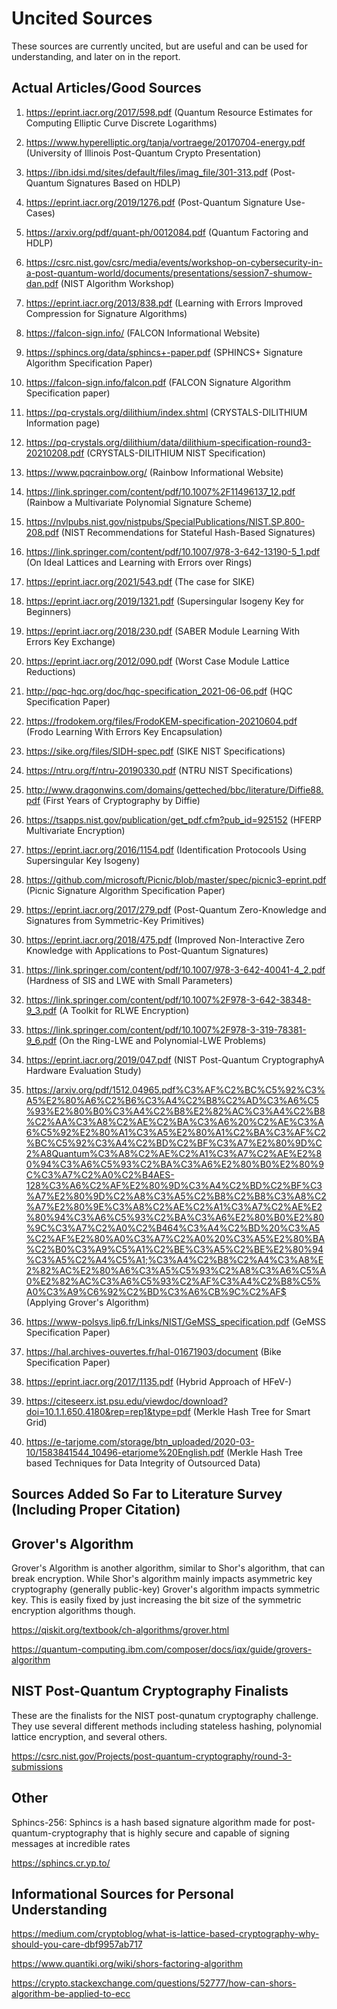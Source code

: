 # Uncited Sources
These sources are currently uncited, but are useful and can be used for understanding, and later on in the report.


## Actual Articles/Good Sources

1. https://eprint.iacr.org/2017/598.pdf (Quantum Resource Estimates for Computing Elliptic Curve Discrete Logarithms)

2. https://www.hyperelliptic.org/tanja/vortraege/20170704-energy.pdf (University of Illinois Post-Quantum Crypto Presentation)

3. https://ibn.idsi.md/sites/default/files/imag_file/301-313.pdf (Post-Quantum Signatures Based on HDLP)

4. https://eprint.iacr.org/2019/1276.pdf (Post-Quantum Signature Use-Cases)

5. https://arxiv.org/pdf/quant-ph/0012084.pdf (Quantum Factoring and HDLP)

6. https://csrc.nist.gov/csrc/media/events/workshop-on-cybersecurity-in-a-post-quantum-world/documents/presentations/session7-shumow-dan.pdf (NIST Algorithm Workshop)

7. https://eprint.iacr.org/2013/838.pdf (Learning with Errors Improved Compression for Signature Algorithms)

8. https://falcon-sign.info/ (FALCON Informational Website)

9. https://sphincs.org/data/sphincs+-paper.pdf (SPHINCS+ Signature Algorithm Specification Paper)

10. https://falcon-sign.info/falcon.pdf (FALCON Signature Algorithm Specification paper)

11. https://pq-crystals.org/dilithium/index.shtml (CRYSTALS-DILITHIUM Information page)

12. https://pq-crystals.org/dilithium/data/dilithium-specification-round3-20210208.pdf (CRYSTALS-DILITHIUM NIST Specification)

13. https://www.pqcrainbow.org/ (Rainbow Informational Website)

14. https://link.springer.com/content/pdf/10.1007%2F11496137_12.pdf (Rainbow a Multivariate Polynomial Signature Scheme)

15. https://nvlpubs.nist.gov/nistpubs/SpecialPublications/NIST.SP.800-208.pdf (NIST Recommendations for Stateful Hash-Based Signatures)

16. https://link.springer.com/content/pdf/10.1007/978-3-642-13190-5_1.pdf (On Ideal Lattices and Learning with Errors over Rings)

17. https://eprint.iacr.org/2021/543.pdf (The case for SIKE)
 
18. https://eprint.iacr.org/2019/1321.pdf (Supersingular Isogeny Key for Beginners)

19. https://eprint.iacr.org/2018/230.pdf (SABER Module Learning With Errors Key Exchange)

20. https://eprint.iacr.org/2012/090.pdf (Worst Case Module Lattice Reductions)

21. http://pqc-hqc.org/doc/hqc-specification_2021-06-06.pdf (HQC Specification Paper)

22. https://frodokem.org/files/FrodoKEM-specification-20210604.pdf (Frodo Learning With Errors Key Encapsulation)

23. https://sike.org/files/SIDH-spec.pdf (SIKE NIST Specifications)

24. https://ntru.org/f/ntru-20190330.pdf (NTRU NIST Specifications)

25. http://www.dragonwins.com/domains/getteched/bbc/literature/Diffie88.pdf (First Years of Cryptography by Diffie)

26. https://tsapps.nist.gov/publication/get_pdf.cfm?pub_id=925152 (HFERP Multivariate Encryption)

27. https://eprint.iacr.org/2016/1154.pdf (Identification Protocools Using Supersingular Key Isogeny)

28. https://github.com/microsoft/Picnic/blob/master/spec/picnic3-eprint.pdf (Picnic Signature Algorithm Specification Paper)

29. https://eprint.iacr.org/2017/279.pdf (Post-Quantum Zero-Knowledge and Signatures from Symmetric-Key Primitives)

30. https://eprint.iacr.org/2018/475.pdf (Improved Non-Interactive Zero Knowledge with Applications to Post-Quantum Signatures)

31. https://link.springer.com/content/pdf/10.1007/978-3-642-40041-4_2.pdf (Hardness of SIS and LWE with Small Parameters)

32. https://link.springer.com/content/pdf/10.1007%2F978-3-642-38348-9_3.pdf (A Toolkit for RLWE Encryption)

33. https://link.springer.com/content/pdf/10.1007%2F978-3-319-78381-9_6.pdf (On the Ring-LWE and Polynomial-LWE Problems)

34. https://eprint.iacr.org/2019/047.pdf (NIST Post-Quantum CryptographyA Hardware Evaluation Study)

35. https://arxiv.org/pdf/1512.04965.pdf%C3%AF%C2%BC%C5%92%C3%A5%E2%80%A6%C2%B6%C3%A4%C2%B8%C2%AD%C3%A6%C5%93%E2%80%B0%C3%A4%C2%B8%E2%82%AC%C3%A4%C2%B8%C2%AA%C3%A8%C2%AE%C2%BA%C3%A6%20%C2%AE%C3%A6%C5%92%E2%80%A1%C3%A5%E2%80%A1%C2%BA%C3%AF%C2%BC%C5%92%C3%A4%C2%BD%C2%BF%C3%A7%E2%80%9D%C2%A8Quantum%C3%A8%C2%AE%C2%A1%C3%A7%C2%AE%E2%80%94%C3%A6%C5%93%C2%BA%C3%A6%E2%80%B0%E2%80%9C%C3%A7%C2%A0%C2%B4AES-128%C3%A6%C2%AF%E2%80%9D%C3%A4%C2%BD%C2%BF%C3%A7%E2%80%9D%C2%A8%C3%A5%C2%B8%C2%B8%C3%A8%C2%A7%E2%80%9E%C3%A8%C2%AE%C2%A1%C3%A7%C2%AE%E2%80%94%C3%A6%C5%93%C2%BA%C3%A6%E2%80%B0%E2%80%9C%C3%A7%C2%A0%C2%B464%C3%A4%C2%BD%20%C3%A5%C2%AF%E2%80%A0%C3%A7%C2%A0%20%C3%A5%E2%80%BA%C2%B0%C3%A9%C5%A1%C2%BE%C3%A5%C2%BE%E2%80%94%C3%A5%C2%A4%C5%A1;%C3%A4%C2%B8%C2%A4%C3%A8%E2%82%AC%E2%80%A6%C3%A5%C5%93%C2%A8%C3%A6%C5%A0%E2%82%AC%C3%A6%C5%93%C2%AF%C3%A4%C2%B8%C5%A0%C3%A9%C6%92%C2%BD%C3%A6%CB%9C%C2%AF$ (Applying Grover's Algorithm)

36. https://www-polsys.lip6.fr/Links/NIST/GeMSS_specification.pdf (GeMSS Specification Paper)

37. https://hal.archives-ouvertes.fr/hal-01671903/document (Bike Specification Paper)

38. https://eprint.iacr.org/2017/1135.pdf (Hybrid Approach of HFeV-)

39. https://citeseerx.ist.psu.edu/viewdoc/download?doi=10.1.1.650.4180&rep=rep1&type=pdf (Merkle Hash Tree for Smart Grid)

40. https://e-tarjome.com/storage/btn_uploaded/2020-03-10/1583841544_10496-etarjome%20English.pdf (Merkle Hash Tree based Techniques for Data Integrity of Outsourced Data)


## Sources Added So Far to Literature Survey (Including Proper Citation)





## Grover's Algorithm
Grover's Algorithm is another algorithm, similar to Shor's algorithm, that can break encryption. While Shor's algorithm mainly impacts asymmetric key cryptography (generally public-key) Grover's algorithm impacts symmetric key.
This is easily fixed by just increasing the bit size of the symmetric encryption algorithms though. 

https://qiskit.org/textbook/ch-algorithms/grover.html

https://quantum-computing.ibm.com/composer/docs/iqx/guide/grovers-algorithm

## NIST Post-Quantum Cryptography Finalists
These are the finalists for the NIST post-qunatum cryptography challenge. They use several different methods including stateless hashing, polynomial lattice encryption, and several others.

https://csrc.nist.gov/Projects/post-quantum-cryptography/round-3-submissions

## Other
Sphincs-256: Sphincs is a hash based signature algorithm made for post-quantum-cryptography that is highly secure and capable of signing messages at incredible rates

https://sphincs.cr.yp.to/





## Informational Sources for Personal Understanding

https://medium.com/cryptoblog/what-is-lattice-based-cryptography-why-should-you-care-dbf9957ab717

https://www.quantiki.org/wiki/shors-factoring-algorithm

https://crypto.stackexchange.com/questions/52777/how-can-shors-algorithm-be-applied-to-ecc


